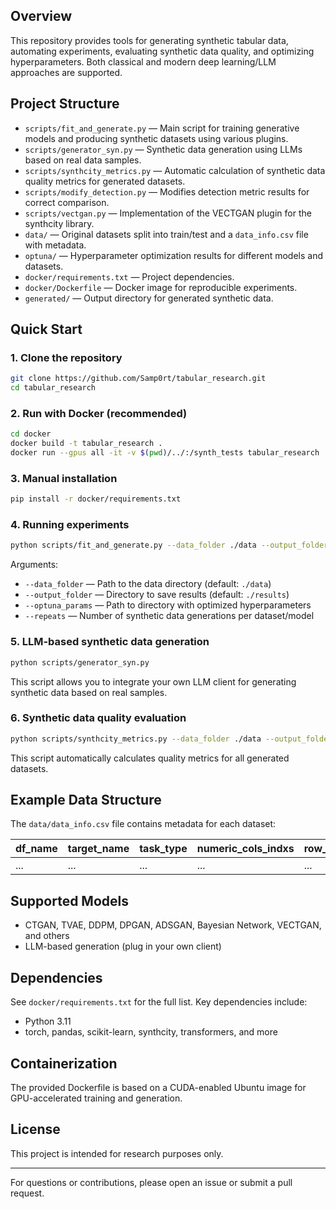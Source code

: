 ## Overview

This repository provides tools for generating synthetic tabular data, automating experiments, evaluating synthetic data quality, and optimizing hyperparameters. Both classical and modern deep learning/LLM approaches are supported.

## Project Structure

- `scripts/fit_and_generate.py` — Main script for training generative models and producing synthetic datasets using various plugins.
- `scripts/generator_syn.py` — Synthetic data generation using LLMs based on real data samples.
- `scripts/synthcity_metrics.py` — Automatic calculation of synthetic data quality metrics for generated datasets.
- `scripts/modify_detection.py` — Modifies detection metric results for correct comparison.
- `scripts/vectgan.py` — Implementation of the VECTGAN plugin for the synthcity library.
- `data/` — Original datasets split into train/test and a `data_info.csv` file with metadata.
- `optuna/` — Hyperparameter optimization results for different models and datasets.
- `docker/requirements.txt` — Project dependencies.
- `docker/Dockerfile` — Docker image for reproducible experiments.
- `generated/` — Output directory for generated synthetic data.

## Quick Start

### 1. Clone the repository

```bash
git clone https://github.com/Samp0rt/tabular_research.git
cd tabular_research
```

### 2. Run with Docker (recommended)

```bash
cd docker
docker build -t tabular_research .
docker run --gpus all -it -v $(pwd)/../:/synth_tests tabular_research
```

### 3. Manual installation

```bash
pip install -r docker/requirements.txt
```

### 4. Running experiments

```bash
python scripts/fit_and_generate.py --data_folder ./data --output_folder ./results --optuna_params ./optuna --repeats 5
```

Arguments:
- `--data_folder` — Path to the data directory (default: `./data`)
- `--output_folder` — Directory to save results (default: `./results`)
- `--optuna_params` — Path to directory with optimized hyperparameters
- `--repeats` — Number of synthetic data generations per dataset/model

### 5. LLM-based synthetic data generation

```bash
python scripts/generator_syn.py
```
This script allows you to integrate your own LLM client for generating synthetic data based on real samples.

### 6. Synthetic data quality evaluation

```bash
python scripts/synthcity_metrics.py --data_folder ./data --output_folder ./generated --repeats 5
```
This script automatically calculates quality metrics for all generated datasets.

## Example Data Structure

The `data/data_info.csv` file contains metadata for each dataset:

| df_name | target_name | task_type      | numeric_cols_indxs | row_number |
|---------|-------------|---------------|--------------------|------------|
| ...     | ...         | ...           | ...                | ...        |

## Supported Models

- CTGAN, TVAE, DDPM, DPGAN, ADSGAN, Bayesian Network, VECTGAN, and others
- LLM-based generation (plug in your own client)

## Dependencies

See `docker/requirements.txt` for the full list. Key dependencies include:
- Python 3.11
- torch, pandas, scikit-learn, synthcity, transformers, and more

## Containerization

The provided Dockerfile is based on a CUDA-enabled Ubuntu image for GPU-accelerated training and generation.

## License

This project is intended for research purposes only.

---

For questions or contributions, please open an issue or submit a pull request. 
